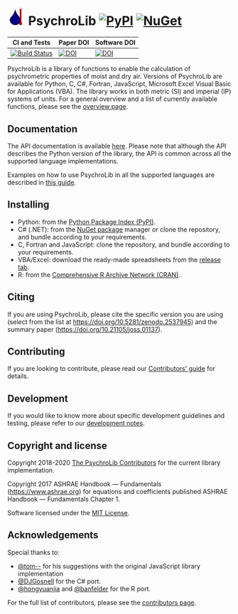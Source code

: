 # <img src="assets/psychrolib_logo.svg" alt="PsychroLib Logo" height="40" width="40"> PsychroLib [![PyPI](https://img.shields.io/pypi/v/psychrolib)](https://pypi.org/project/PsychroLib) [![NuGet](https://img.shields.io/nuget/v/PsychroLib.svg?maxAge=600)](https://www.nuget.org/packages/PsychroLib)


|CI and Tests | Paper DOI | Software DOI |
|---|---|------|
[![Build Status](https://travis-ci.com/psychrometrics/psychrolib.svg?branch=master)](https://travis-ci.com/psychrometrics/psychrolib) | [![DOI](https://joss.theoj.org/papers/10.21105/joss.01137/status.svg)](https://doi.org/10.21105/joss.01137) | [![DOI](https://zenodo.org/badge/DOI/10.5281/zenodo.2537945.svg)](https://doi.org/10.5281/zenodo.2537945)|

PsychroLib is a library of functions to enable the calculation of psychrometric properties of moist and dry air. Versions of PsychroLib are available for Python, C, C#, Fortran, JavaScript, Microsoft Excel Visual Basic for Applications (VBA). The library works in both metric (SI) and imperial (IP) systems of units. For a general overview and a list of currently available functions, please see the [overview page](docs/overview.md).


## Documentation

The API documentation is available [here](https://psychrometrics.github.io/psychrolib/api_docs.html). Please note that although the API describes the Python version of the library, the API is common across all the supported language implementations.

Examples on how to use PsychroLib in all the supported languages are described in [this guide](docs/examples.md).


## Installing

- Python: from the [Python Package Index (PyPI)](https://pypi.org/project/PsychroLib/).
- C# (.NET): from the [NuGet package](https://www.nuget.org/packages/PsychroLib/) manager or clone the repository, and bundle according to your requirements.
- C, Fortran and JavaScript: clone the repository, and bundle according to your requirements.
- VBA/Excel: download the ready-made spreadsheets from the [release tab](https://github.com/psychrometrics/psychrolib/releases).
- R: from the [Comprehensive R Archive Network (CRAN)](https://cran.r-project.org/package=psychrolib).


## Citing

If you are using PsychroLib, please cite the specific version you are using (select from the list at https://doi.org/10.5281/zenodo.2537945) and the summary paper (https://doi.org/10.21105/joss.01137).


## Contributing

If you are looking to contribute, please read our [Contributors' guide](CONTRIBUTING.md) for details.


## Development

If you would like to know more about specific development guidelines and testing, please refer to our [development notes](DEVELOP.md).


## Copyright and license

Copyright 2018-2020 [The PsychroLib Contributors](https://github.com/psychrometrics/psychrolib/graphs/contributors) for the current library implementation.

Copyright 2017 ASHRAE Handbook — Fundamentals (https://www.ashrae.org) for equations and coefficients published ASHRAE Handbook — Fundamentals Chapter 1.

Software licensed under the [MIT License](LICENSE.txt).


## Acknowledgements

Special thanks to:
- [@tom--](https://github.com/tom--) for his suggestions with the original JavaScript library implementation
- [@DJGosnell](https://github.com/DJGosnell) for the C# port.
- [@hongyuanjia](https://github.com/hongyuanjia) and [@banfelder](https://github.com/banfelder) for the R port.

For the full list of contributors, please see the [contributors page](https://github.com/psychrometrics/psychrolib/graphs/contributors).